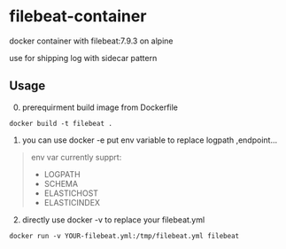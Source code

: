 # filebeat-container

docker container with filebeat:7.9.3 on alpine

use for shipping log with sidecar pattern

## Usage

0. prerequirment build image from Dockerfile
```shell
docker build -t filebeat .
```

1. you can use docker -e put env variable to replace logpath ,endpoint...

>  env var currently supprt:
>  - LOGPATH
>  - SCHEMA
>  - ELASTICHOST
>  - ELASTICINDEX

2. directly use docker -v to replace your filebeat.yml

```shell
docker run -v YOUR-filebeat.yml:/tmp/filebeat.yml filebeat
```


